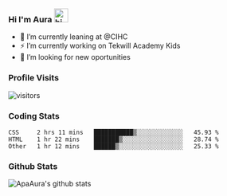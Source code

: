 ### Hi I'm Aura <img src="https://user-images.githubusercontent.com/1303154/88677602-1635ba80-d120-11ea-84d8-d263ba5fc3c0.gif" width="28px" alt="hi">

- 🔭 I’m currently leaning at @CIHC
- ⚡ I’m currently working on Tekwill Academy Kids
- 🤔 I’m looking for new oportunities


### Profile Visits 

![visitors](https://visitor-badge.glitch.me/badge?page_id=ApaAura.ApaAura)


### Coding Stats

<!--START_SECTION:waka-->

```text
CSS     2 hrs 11 mins   ███████████▒░░░░░░░░░░░░░   45.93 %
HTML    1 hr 22 mins    ███████▒░░░░░░░░░░░░░░░░░   28.74 %
Other   1 hr 12 mins    ██████▒░░░░░░░░░░░░░░░░░░   25.33 %
```

<!--END_SECTION:waka-->

### Github Stats

![ApaAura's github stats](https://github-readme-stats.vercel.app/api?username=ApaAura&count_private=true&theme=tokyonight&hide=contribs,prs)
